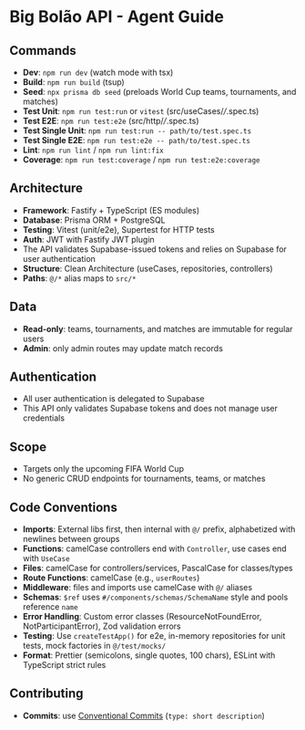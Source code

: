 # Big Bolão API - Agent Guide

## Commands

- **Dev**: `npm run dev` (watch mode with tsx)
- **Build**: `npm run build` (tsup)
- **Seed**: `npx prisma db seed` (preloads World Cup teams, tournaments, and matches)
- **Test Unit**: `npm run test:run` or `vitest` (src/useCases/*/*.spec.ts)
- **Test E2E**: `npm run test:e2e` (src/http/*/*.spec.ts)
- **Test Single Unit**: `npm run test:run -- path/to/test.spec.ts`
- **Test Single E2E**: `npm run test:e2e -- path/to/test.spec.ts`
- **Lint**: `npm run lint` / `npm run lint:fix`
- **Coverage**: `npm run test:coverage` / `npm run test:e2e:coverage`

## Architecture

- **Framework**: Fastify + TypeScript (ES modules)
- **Database**: Prisma ORM + PostgreSQL
- **Testing**: Vitest (unit/e2e), Supertest for HTTP tests
- **Auth**: JWT with Fastify JWT plugin
- The API validates Supabase-issued tokens and relies on Supabase for user authentication
- **Structure**: Clean Architecture (useCases, repositories, controllers)
- **Paths**: `@/*` alias maps to `src/*`

## Data

- **Read-only**: teams, tournaments, and matches are immutable for regular users
- **Admin**: only admin routes may update match records

## Authentication

- All user authentication is delegated to Supabase
- This API only validates Supabase tokens and does not manage user credentials

## Scope

- Targets only the upcoming FIFA World Cup
- No generic CRUD endpoints for tournaments, teams, or matches

## Code Conventions

- **Imports**: External libs first, then internal with `@/` prefix, alphabetized with newlines between groups
- **Functions**: camelCase controllers end with `Controller`, use cases end with `UseCase`
- **Files**: camelCase for controllers/services, PascalCase for classes/types
- **Route Functions**: camelCase (e.g., `userRoutes`)
- **Middleware**: files and imports use camelCase with `@/` aliases
- **Schemas**: `$ref` uses `#/components/schemas/SchemaName` style and pools reference `name`
- **Error Handling**: Custom error classes (ResourceNotFoundError, NotParticipantError), Zod validation errors
- **Testing**: Use `createTestApp()` for e2e, in-memory repositories for unit tests, mock factories in `@/test/mocks/`
- **Format**: Prettier (semicolons, single quotes, 100 chars), ESLint with TypeScript strict rules

## Contributing

- **Commits**: use [Conventional Commits](https://www.conventionalcommits.org/) (`type: short description`)

